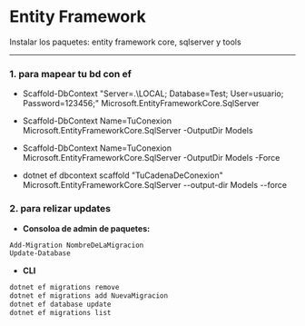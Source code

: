 # Entity Framework 
Instalar los paquetes: entity framework core, sqlserver y tools

--- 
### 1. para mapear tu bd con ef

- Scaffold-DbContext "Server=.\LOCAL; Database=Test; User=usuario; Password=123456;" Microsoft.EntityFrameworkCore.SqlServer

- Scaffold-DbContext Name=TuConexion Microsoft.EntityFrameworkCore.SqlServer -OutputDir Models 

- Scaffold-DbContext Name=TuConexion Microsoft.EntityFrameworkCore.SqlServer -OutputDir Models -Force
  
- dotnet ef dbcontext scaffold "TuCadenaDeConexion" Microsoft.EntityFrameworkCore.SqlServer --output-dir Models --force


### 2. para relizar updates

- **Consoloa de admin de paquetes:**

```bash
Add-Migration NombreDeLaMigracion
Update-Database
```

- **CLI**
```bash
dotnet ef migrations remove
dotnet ef migrations add NuevaMigracion
dotnet ef database update
dotnet ef migrations list
```
